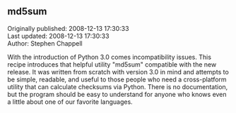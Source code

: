 ## md5sum  
Originally published: 2008-12-13 17:30:33  
Last updated: 2008-12-13 17:30:33  
Author: Stephen Chappell  
  
With the introduction of Python 3.0 comes incompatibility issues. This recipe introduces that helpful utility "md5sum" compatible with the new release. It was written from scratch with version 3.0 in mind and attempts to be simple, readable, and useful to those people who need a cross-platform utility that can calculate checksums via Python. There is no documentation, but the program should be easy to understand for anyone who knows even a little about one of our favorite languages.